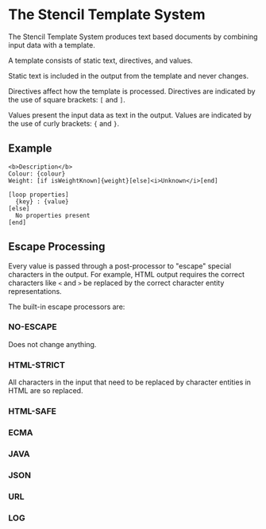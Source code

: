 # The Stencil Template System

The Stencil Template System produces text based documents by combining input data with a template.

A template consists of static text, directives, and values.

Static text is included in the output from the template and never changes.

Directives affect how the template is processed. Directives are indicated by the use of square brackets: `[` and `]`.

Values present the input data as text in the output. Values are indicated by the use of curly brackets: `{` and `}`.

## Example

```
<b>Description</b>
Colour: {colour}
Weight: [if isWeightKnown]{weight}[else]<i>Unknown</i>[end]

[loop properties]
  {key} : {value}
[else]
  No properties present
[end]
```

## Escape Processing

Every value is passed through a post-processor to "escape" special characters in the output. For example, HTML output requires the 
correct characters like `<` and `>` be replaced by the correct character entity representations.

The built-in escape processors are:

### NO-ESCAPE
Does not change anything.

### HTML-STRICT
All characters in the input that need to be replaced by character entities in HTML are so replaced.

### HTML-SAFE

### ECMA

### JAVA

### JSON

### URL

### LOG
